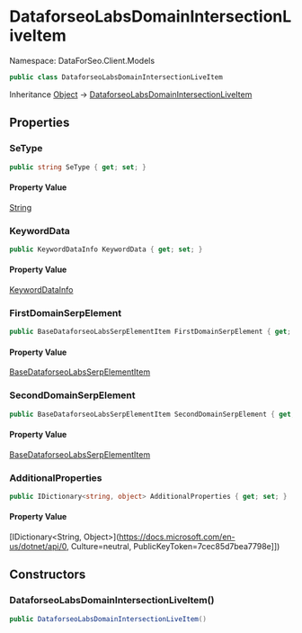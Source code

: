 # DataforseoLabsDomainIntersectionLiveItem

Namespace: DataForSeo.Client.Models

```csharp
public class DataforseoLabsDomainIntersectionLiveItem
```

Inheritance [Object](https://docs.microsoft.com/en-us/dotnet/api/Object) → [DataforseoLabsDomainIntersectionLiveItem](./DataforseoLabsDomainIntersectionLiveItem.md)

## Properties

### **SeType**

```csharp
public string SeType { get; set; }
```

#### Property Value

[String](https://docs.microsoft.com/en-us/dotnet/api/String)<br>

### **KeywordData**

```csharp
public KeywordDataInfo KeywordData { get; set; }
```

#### Property Value

[KeywordDataInfo](./KeywordDataInfo.md)<br>

### **FirstDomainSerpElement**

```csharp
public BaseDataforseoLabsSerpElementItem FirstDomainSerpElement { get; set; }
```

#### Property Value

[BaseDataforseoLabsSerpElementItem](./BaseDataforseoLabsSerpElementItem.md)<br>

### **SecondDomainSerpElement**

```csharp
public BaseDataforseoLabsSerpElementItem SecondDomainSerpElement { get; set; }
```

#### Property Value

[BaseDataforseoLabsSerpElementItem](./BaseDataforseoLabsSerpElementItem.md)<br>

### **AdditionalProperties**

```csharp
public IDictionary<string, object> AdditionalProperties { get; set; }
```

#### Property Value

[IDictionary&lt;String, Object&gt;](https://docs.microsoft.com/en-us/dotnet/api/0, Culture=neutral, PublicKeyToken=7cec85d7bea7798e]])<br>

## Constructors

### **DataforseoLabsDomainIntersectionLiveItem()**

```csharp
public DataforseoLabsDomainIntersectionLiveItem()
```
